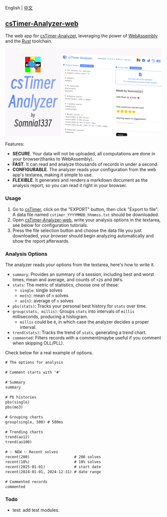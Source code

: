 English | [中文](https://github.com/Somnia1337/csTimer-Analyzer-web/blob/main/README-ZH.md)

## [csTimer-Analyzer-web](https://somnia1337.github.io/csTimer-Analyzer-web/)

The web app for [csTimer-Analyzer](https://github.com/Somnia1337/csTimer-Analyzer), leveraging the power of [WebAssembly](https://developer.mozilla.org/en-US/docs/WebAssembly) and the [Rust](https://www.rust-lang.org) toolchain.

<div align=center>
  <img src="./assets/csTimer-Analyzer.png">
</div>

Features:

- **SECURE**. Your data will not be uploaded, all computations are done in your browser(thanks to WebAssembly).
- **FAST**. It can read and analyze thousands of records in under a second.
- **CONFIGURABLE**. The analyzer reads your configuration from the web app's textarea, making it simple to use.
- **FLEXIBLE**. It generates and renders a markdown document as the analysis report, so you can read it right in your browser.

### Usage

1. Go to [csTimer](https://www.cstimer.net/), click on the "EXPORT" button, then click "Export to file". A data file named `cstimer_YYYYMMDD_hhmmss.txt` should be downloaded.
2. Open [csTimer-Analyzer-web](https://somnia1337.github.io/csTimer-Analyzer-web/), write your analysis options in the textarea, see below for configuration tutorials.
3. Press the file selection button and choose the data file you just downloaded, your browser should begin analyzing automatically and show the report afterwards.

### Analysis Options

The analyzer reads your options from the textarea, here's how to write it.

- `summary`: Provides an summary of a session, including best and worst times, mean and average, and counts of `+2`s and `DNF`s.
- `stats`: The metric of statistics, choose one of these:
  - `single`: single solves
  - `mo{n}`: mean of `n` solves
  - `ao{n}`: average of `n` solves
- `pbs(stats)`: Tracks your personal best history for `stats` over time.
- `group(stats, millis)`: Groups `stats` into intervals of `millis` milliseconds, producing a histogram.
  - `millis` could be `0`, in which case the analyzer decides a proper interval.
- `trend(stats)`: Tracks the trend of `stats`, generating a trend chart.
- `commented`: Filters records with a comment(maybe useful if you comment when skipping OLL/PLL).

Check below for a real example of options.

```text
# The options for analysis

# Comment starts with '#'

# Summary
summary

# Pb histories
pbs(single)
pbs(mo3)

# Grouping charts
group(single, 500) # 500ms

# Trending charts
trend(ao12)
trend(ao100)

# ✨ NEW ✨ Recent solves
recent(200)                    # 200 solves
recent(10%)                    # 10% solves
recent(2025-01-01)             # start date
recent(2024-01-01, 2024-12-31) # date range

# Commented records
commented
```

### Todo

- test: add test modules.
